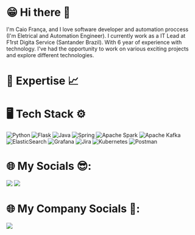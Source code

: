 # 😁 Hi there 👋

I'm Caio França, and I love software developer and automation proccess (I'm Eletrical and Automation Engineer). I currently work as a IT Lead at F1rst Digita Service (Santander Brazil).
With 6 year of experience with technology. I've had the opportunity to work on various exciting projects and explore different technologies.

# 🎯 Expertise 📈



# 🖥 Tech Stack ⚙
![Python](https://img.shields.io/badge/python-3670A0?style=for-the-badge&logo=python&logoColor=ffdd54)
![Flask](https://img.shields.io/badge/flask-%23000.svg?style=for-the-badge&logo=flask&logoColor=white)
![Java](https://img.shields.io/badge/java-%23ED8B00.svg?style=for-the-badge&logo=openjdk&logoColor=white)
![Spring](https://img.shields.io/badge/spring-%236DB33F.svg?style=for-the-badge&logo=spring&logoColor=white)
![Apache Spark](https://img.shields.io/badge/Apache%20Spark-FDEE21?style=flat-square&logo=apachespark&logoColor=black)
![Apache Kafka](https://img.shields.io/badge/Apache%20Kafka-000?style=for-the-badge&logo=apachekafka)
![ElasticSearch](https://img.shields.io/badge/-ElasticSearch-005571?style=for-the-badge&logo=elasticsearch)
![Grafana](https://img.shields.io/badge/grafana-%23F46800.svg?style=for-the-badge&logo=grafana&logoColor=white)
![Jira](https://img.shields.io/badge/jira-%230A0FFF.svg?style=for-the-badge&logo=jira&logoColor=white)
![Kubernetes](https://img.shields.io/badge/kubernetes-%23326ce5.svg?style=for-the-badge&logo=kubernetes&logoColor=white)
![Postman](https://img.shields.io/badge/Postman-FF6C37?style=for-the-badge&logo=postman&logoColor=white)

# 🌐 My Socials 😎:
<a href="https://instagram.com/franca_caio" target="_blank"><img loading="lazy" src="https://img.shields.io/badge/-Instagram-%23E4405F?style=for-the-badge&logo=instagram&logoColor=white" target="_blank"></a>
<a href="https://linkedin.com/in/caio-frança-a7898214a/" target="_blank"><img loading="lazy"  src="https://img.shields.io/badge/-LinkedIn-%230077B5?style=for-the-badge&logo=linkedin&logoColor=white" target="_blank"></a> 

# 🌐 My Company Socials 💼:
<a href="https://linkedin.com/company/f1rstdigitalservices/mycompany" target="_blank"><img loading="lazy"  src="https://img.shields.io/badge/-LinkedIn-%230077B5?style=for-the-badge&logo=linkedin&logoColor=white" target="_blank"></a> 
